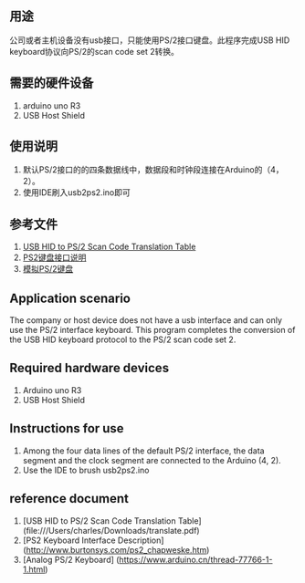 ## 用途
公司或者主机设备没有usb接口，只能使用PS/2接口键盘。此程序完成USB HID keyboard协议向PS/2的scan code set 2转换。
## 需要的硬件设备
1. arduino uno R3
2. USB Host Shield
## 使用说明
1. 默认PS/2接口的的四条数据线中，数据段和时钟段连接在Arduino的（4，2）。
2. 使用IDE刷入usb2ps2.ino即可

## 参考文件
1. [USB HID to PS/2 Scan Code Translation Table](file:///Users/charles/Downloads/translate.pdf)
2. [PS2键盘接口说明](http://www.burtonsys.com/ps2_chapweske.htm)
3. [模拟PS/2键盘](https://www.arduino.cn/thread-77766-1-1.html)



## Application scenario
The company or host device does not have a usb interface and can only use the PS/2 interface keyboard. This program completes the conversion of the USB HID keyboard protocol to the PS/2 scan code set 2.
## Required hardware devices
1. Arduino uno R3
2. USB Host Shield
## Instructions for use
1. Among the four data lines of the default PS/2 interface, the data segment and the clock segment are connected to the Arduino (4, 2).
2. Use the IDE to brush usb2ps2.ino

## reference document
1. [USB HID to PS/2 Scan Code Translation Table] (file:///Users/charles/Downloads/translate.pdf)
2. [PS2 Keyboard Interface Description] (http://www.burtonsys.com/ps2_chapweske.htm)
3. [Analog PS/2 Keyboard] (https://www.arduino.cn/thread-77766-1-1.html)
